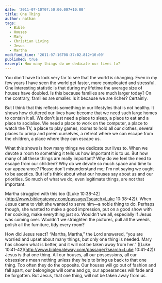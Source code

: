 ```yaml
---
date: '2011-07-10T07:50:00.007+10:00'
title: One Thing
author: nathan
tags:
  - Bible
  - Houses
  - Mary
  - Christian Living
  - Jesus
  - Martha
modified_time: '2011-07-16T08:37:02.812+10:00'
published: true
excerpt: How many things do we dedicate our lives to?
---
```

You don't have to look very far to see that the world is changing. Even in my few years I have seen the world get faster, more complicated and stressful. One interesting statistic is that during my lifetime the average size of houses have doubled. Is this because families are much larger today? On the contrary, families are smaller. Is it because we are richer? Certainly.

But I think that this reflects something in our lifestyles that is not healthy. It shows how cluttered our lives have become that we need such large homes to contain it all. We don't just need a place to sleep, a place to eat and a place to socialise. We need a place to work on the computer, a place to watch the TV, a place to play games, rooms to hold all our clothes, several places to primp and preen ourselves, a retreat where we can escape from the children, a place where they can escape us.

What this shows is how many things we dedicate our lives to. When we devote a room to something it tells us how important it is to us. But how many of all these things are really important? Why do we feel the need to escape from our children? Why do we devote so much space and time to our appearance? Please don't misunderstand me; I'm not saying we ought to be ascetics. But let's think about what our houses say about us and our priorities. So much of what we do, even legitimate things, are not that important.

Martha struggled with this too ([Luke 10:38-42](http://www.biblegateway.com/passage/?search=Luke 10:38-42)). When Jesus came to visit she wanted to serve him—a noble thing to do. Perhaps though, she wanted to make a good impression, put on a good show with her cooking, make everything just so. Wouldn't we all, especially if Jesus was coming over. Wouldn't we straighten the pictures, pull all the weeds, polish all the furniture, tidy every room?

How did Jesus react? “Martha, Martha,” the Lord answered, “you are worried and upset about many things, but only one thing is needed. Mary has chosen what is better, and it will not be taken away from her.” ([Luke 10:41-42](http://www.biblegateway.com/passage/?search=Luke 10:41-42)) Jesus is that one thing. All our houses, all our possessions, all our obsessions mean nothing unless they help to bring us back to that one thing. Too often they do the opposite. Our houses will go out of fashion and fall apart, our belongings will come and go, our appearances will fade and be forgotten. But Jesus, that one thing, will not be taken away from us.

